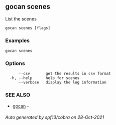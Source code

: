 ## gocan scenes

List the scenes

```
gocan scenes [flags]
```

### Examples

```
gocan scenes
```

### Options

```
      --csv       get the results in csv format
  -h, --help      help for scenes
      --verbose   display the log information
```

### SEE ALSO

* [gocan](gocan.md)	 - 

###### Auto generated by spf13/cobra on 28-Oct-2021
